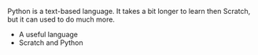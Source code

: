 Python is a text-based language. It takes a bit longer to learn then Scratch, but it can used to do much more.

- A useful language 
- Scratch and Python
